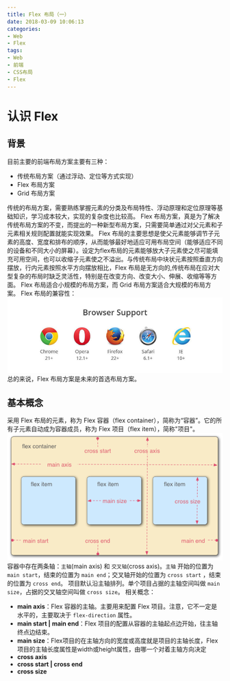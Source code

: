 ```yaml
---
title: Flex 布局（一）
date: 2018-03-09 10:06:13
categories:
- Web
- Flex
tags:
- Web
- 前端
- CSS布局
- Flex
---
```

# 认识 Flex

## 背景

目前主要的前端布局方案主要有三种：

- 传统布局方案（通过浮动、定位等方式实现）
- Flex 布局方案
- Grid 布局方案

传统的布局方案，需要熟练掌握元素的分类及布局特性、浮动原理和定位原理等基础知识，学习成本较大，实现的复杂度也比较高。
Flex 布局方案，真是为了解决传统布局方案的不变，而提出的一种新型布局方案，只需要简单通过对父元素和子元素相关规则配置就能实现效果。
Flex 布局的主要思想是使父元素能够调节子元素的高度、宽度和排布的顺序，从而能够最好地适应可用布局空间（能够适应不同的设备和不同大小的屏幕）。设定为flex布局的元素能够放大子元素使之尽可能填充可用空间，也可以收缩子元素使之不溢出。与传统布局中块状元素按照垂直方向摆放，行内元素按照水平方向摆放相比，Flex 布局是无方向的,传统布局在应对大型复杂的布局时缺乏灵活性，特别是在改变方向、改变大小、伸展、收缩等等方面。
Flex 布局适合小规模的布局方案，而 Grid 布局方案适合大规模的布局方案。
Flex 布局的兼容性：
![支持的浏览器](flex-layout/bg2015071003.jpg "支持的浏览器")
总的来说，Flex 布局方案是未来的首选布局方案。

## 基本概念

采用 Flex 布局的元素，称为 Flex 容器（flex container），简称为“容器”。它的所有子元素自动成为容器成员，称为 Flex 项目（flex item），简称"项目"。
![flex 布局](flex-layout/flex-bg-2018032801.png "flex 布局")
容器中存在两条轴：`主轴`(main axis) 和 `交叉轴`(cross axis)。`主轴` 开始的位置为 `main start`，结束的位置为 `main end`；交叉轴开始的位置为 `cross start` ，结束的位置为 `cross end`。
项目默认沿主轴排列。单个项目占据的主轴空间叫做 `main size`，占据的交叉轴空间叫做 `cross size`。
相关概念：

- **main axis**：Flex 容器的主轴。主要用来配置 Flex 项目。注意，它不一定是水平的，主要取决于 `flex-direction` 属性。
- **main start | main end**：Flex 项目的配置从容器的主轴起点边开始，往主轴终点边结束。
- **main size**：Flex项目的在主轴方向的宽度或高度就是项目的主轴长度，Flex项目的主轴长度属性是width或height属性，由哪一个对着主轴方向决定
- **cross axis**
- **cross start | cross end**
- **cross size**